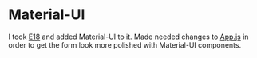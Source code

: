 # Material-UI

I took [E18](../todo4/) and added Material-UI to it. Made needed changes to [App.js](src/App.js) in order to get the form look more polished with Material-UI components. 
